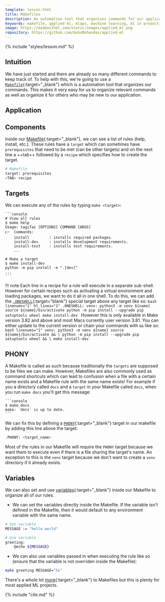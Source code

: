 ```yaml
---
template: lesson.html
title: Makefiles
description: An automation tool that organizes commands for our application's processes.
keywords: makefile, applied ml, mlops, machine learning, ml in production, machine learning in production, applied machine learning
image: https://madewithml.com/static/images/applied_ml.png
repository: https://github.com/GokuMohandas/applied-ml
---
```


{% include "styles/lesson.md" %}

## Intuition

We have just started and there are already so many different commands to keep track of. To help with this, we're going to use a [`Makefile`](https://opensource.com/article/18/8/what-how-makefile){:target="_blank"} which is a automation tool that organizes our commands. This makes it very easy for us to organize relevant commands as well as organize it for others who may be new to our application.

## Application

## Components

Inside our [Makefile](https://github.com/GokuMohandas/applied-ml/tree/main/Makefile){:target="_blank"}, we can see a list of rules (help, install, etc.). These rules have a `target` which can sometimes have `prerequisites` that need to be met (can be other targets) and on the next line a ++tab++ followed by a `recipe` which specifies how to create the target.

```bash linenums="1"
# Makefile
target: prerequisites
<TAB> recipe
```

## Targets
We can execute any of the rules by typing `make <target>`:

<div class="animated-code">

    ```console
    # View all rules
    $ make help
    Usage: tagifai [OPTIONS] COMMAND [ARGS]
    👉  Commands:
        install         : installs required packages.
        install-dev     : installs development requirements.
        install-test    : installs test requirements.
        ...

    # Make a target
    $ make install-dev
    python -m pip install -e ".[dev]"
    ...
    ```

</div>
<script src="../../../static/js/termynal.js"></script>

!!! note
    Each line in a recipe for a rule will execute in a separate sub-shell. However for certain recipes such as activating a virtual environment and loading packages, we want to do it all in one shell. To do this, we can add the [`.ONESHELL`](https://www.gnu.org/software/make/manual/make.html#One-Shell){:target="blank"} special target above any target like so:
    ```bash linenums="1" hl_lines="1"
    .ONESHELL:
    venv:
        python3 -m venv ${name}
        source ${name}/bin/activate
        python -m pip install --upgrade pip setuptools wheel
        make install-dev
    ```
    However this is only available in Make version 3.82 and above and most Macs currently user version 3.81. You can either update to the current version or chain your commands with `&&` like so:
    ```bash linenums="1"
    venv:
        python3 -m venv ${name}
        source ${name}/bin/activate && \
        python -m pip install --upgrade pip setuptools wheel && \
        make install-dev
    ```

## PHONY
A Makefile is called as such because traditionally the `targets` are supposed to be files we can make. However, Makefiles are also commonly used as command shortcuts which can lead to confusion when a file with a certain name exists and a Makefile rule with the same name exists! For example if you a directory called `docs` and a `target` in your Makefile called `docs`, when you run `make docs` you'll get this message:

<div class="animated-code">

    ```console
    $ make docs
    make: `docs` is up to date.
    ```

</div>

We can fix this by defining a [`PHONY`](https://www.gnu.org/software/make/manual/make.html#Phony-Targets){:target="_blank"} target in our makefile by adding this line above the target:
```bash linenums="1"
.PHONY: <target_name>
```

Most of the rules in our Makefile will require the `PHONY` target because we want them to execute even if there is a file sharing the target's name. An exception to this is the `venv` target because we don't want to create a `venv` directory if it already exists.

## Variables
We can also set and use [variables](https://www.gnu.org/software/make/manual/make.html#Using-Variables){:target="_blank"} inside our Makefile to organize all of our rules.

- We can set the variables directly inside the Makefile. If the variable isn't defined in the Makefile, then it would default to any environment variable with the same name.
```bash linenums="1"
# Set variable
MESSAGE := "hello world"

# Use variable
greeting:
    @echo ${MESSAGE}
```

- We can also use variables passed in when executing the rule like so (ensure that the variable is not overriden inside the Makefile):
```bash linenums="1"
make greeting MESSAGE="hi"
```

There's a whole lot [more](https://www.gnu.org/software/make/manual/make.html){:target="_blank"} to Makefiles but this is plenty for most applied ML projects.

<!-- Citation -->
{% include "cite.md" %}